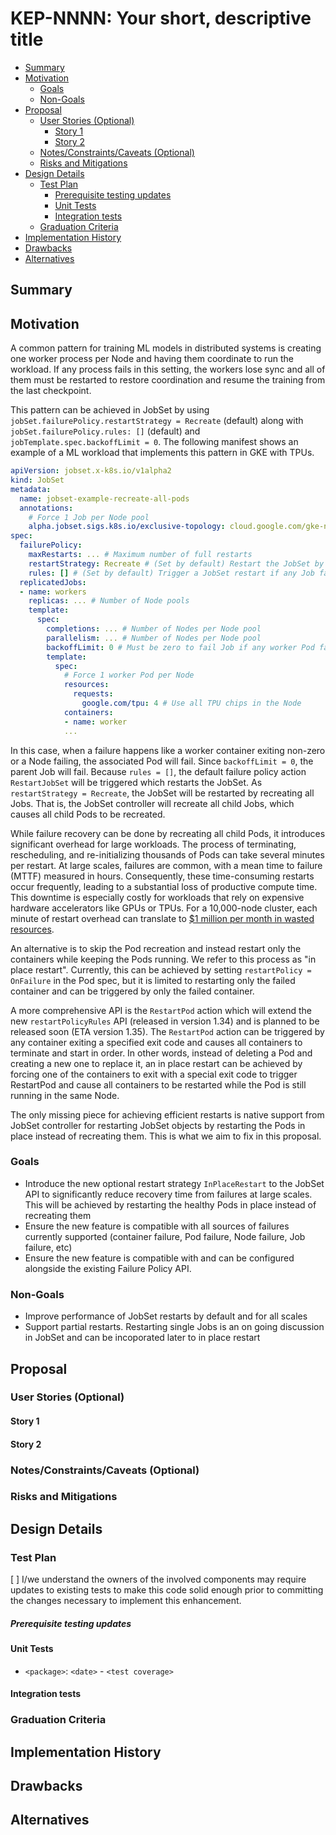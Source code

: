 # KEP-NNNN: Your short, descriptive title

<!--
This is the title of your KEP. Keep it short, simple, and descriptive. A good
title can help communicate what the KEP is and should be considered as part of
any review.
-->

<!--
A table of contents is helpful for quickly jumping to sections of a KEP and for
highlighting any additional information provided beyond the standard KEP
template.

Ensure the TOC is wrapped with
  <code>&lt;!-- toc --&rt;&lt;!-- /toc --&rt;</code>
tags, and then generate with `hack/update-toc.sh`.
-->

<!-- toc -->
- [Summary](#summary)
- [Motivation](#motivation)
  - [Goals](#goals)
  - [Non-Goals](#non-goals)
- [Proposal](#proposal)
  - [User Stories (Optional)](#user-stories-optional)
    - [Story 1](#story-1)
    - [Story 2](#story-2)
  - [Notes/Constraints/Caveats (Optional)](#notesconstraintscaveats-optional)
  - [Risks and Mitigations](#risks-and-mitigations)
- [Design Details](#design-details)
  - [Test Plan](#test-plan)
      - [Prerequisite testing updates](#prerequisite-testing-updates)
    - [Unit Tests](#unit-tests)
    - [Integration tests](#integration-tests)
  - [Graduation Criteria](#graduation-criteria)
- [Implementation History](#implementation-history)
- [Drawbacks](#drawbacks)
- [Alternatives](#alternatives)
<!-- /toc -->

## Summary

<!--
This section is incredibly important for producing high-quality, user-focused
documentation such as release notes or a development roadmap. It should be
possible to collect this information before implementation begins, in order to
avoid requiring implementors to split their attention between writing release
notes and implementing the feature itself. KEP editors and SIG Docs
should help to ensure that the tone and content of the `Summary` section is
useful for a wide audience.

A good summary is probably at least a paragraph in length.

Both in this section and below, follow the guidelines of the [documentation
style guide]. In particular, wrap lines to a reasonable length, to make it
easier for reviewers to cite specific portions, and to minimize diff churn on
updates.

[documentation style guide]: https://github.com/kubernetes/community/blob/master/contributors/guide/style-guide.md
-->

## Motivation

<!--
This section is for explicitly listing the motivation, goals, and non-goals of
this KEP.  Describe why the change is important and the benefits to users. The
motivation section can optionally provide links to [experience reports] to
demonstrate the interest in a KEP within the wider Kubernetes community.

[experience reports]: https://github.com/golang/go/wiki/ExperienceReports
-->

A common pattern for training ML models in distributed systems is creating one worker process per Node and having them coordinate to run the workload. If any process fails in this setting, the workers lose sync and all of them must be restarted to restore coordination and resume the training from the last checkpoint.

This pattern can be achieved in JobSet by using `jobSet.failurePolicy.restartStrategy = Recreate` (default) along with `jobSet.failurePolicy.rules: []` (default) and `jobTemplate.spec.backoffLimit = 0`. The following manifest shows an example of a ML workload that implements this pattern in GKE with TPUs.

```yaml
apiVersion: jobset.x-k8s.io/v1alpha2
kind: JobSet
metadata:
  name: jobset-example-recreate-all-pods
  annotations:
    # Force 1 Job per Node pool
    alpha.jobset.sigs.k8s.io/exclusive-topology: cloud.google.com/gke-nodepool
spec:
  failurePolicy:
    maxRestarts: ... # Maximum number of full restarts
    restartStrategy: Recreate # (Set by default) Restart the JobSet by recreating the Jobs
    rules: [] # (Set by default) Trigger a JobSet restart if any Job fails
  replicatedJobs:
  - name: workers
    replicas: ... # Number of Node pools
    template:
      spec:
        completions: ... # Number of Nodes per Node pool
        parallelism: ... # Number of Nodes per Node pool
        backoffLimit: 0 # Must be zero to fail Job if any worker Pod fails
        template:
          spec:
            # Force 1 worker Pod per Node
            resources:
              requests:
                google.com/tpu: 4 # Use all TPU chips in the Node
            containers:
            - name: worker
            ...
```

In this case, when a failure happens like a worker container exiting non-zero or a Node failing, the associated Pod will fail. Since `backoffLimit = 0`, the parent Job will fail. Because `rules = []`, the default failure policy action `RestartJobSet` will be triggered which restarts the JobSet. As `restartStrategy = Recreate`, the JobSet will be restarted by recreating all Jobs. That is, the JobSet controller will recreate all child Jobs, which causes all child Pods to be recreated.

While failure recovery can be done by recreating all child Pods, it introduces significant overhead for large workloads. The process of terminating, rescheduling, and re-initializing thousands of Pods can take several minutes per restart. At large scales, failures are common, with a mean time to failure (MTTF) measured in hours. Consequently, these time-consuming restarts occur frequently, leading to a substantial loss of productive compute time. This downtime is especially costly for workloads that rely on expensive hardware accelerators like GPUs or TPUs. For a 10,000-node cluster, each minute of restart overhead can translate to [$1 million per month in wasted resources](https://docs.google.com/document/d/16zexVooHKPc80F4dVtUjDYK9DOpkVPRNfSv0zRtfFpk/edit?tab=t.0#heading=h.xhhuoh80qqw).

An alternative is to skip the Pod recreation and instead restart only the containers while keeping the Pods running. We refer to this process as "in place restart". Currently, this can be achieved by setting `restartPolicy = OnFailure` in the Pod spec, but it is limited to restarting only the failed container and can be triggered by only the failed container.

A more comprehensive API is the `RestartPod` action which will extend the new `restartPolicyRules` API (released in version 1.34) and is planned to be released soon (ETA version 1.35). The `RestartPod` action can be triggered by any container exiting a specified exit code and causes all containers to terminate and start in order. In other words, instead of deleting a Pod and creating a new one to replace it, an in place restart can be achieved by forcing one of the containers to exit with a special exit code to trigger RestartPod and cause all containers to be restarted while the Pod is still running in the same Node.

The only missing piece for achieving efficient restarts is native support from JobSet controller for restarting JobSet objects by restarting the Pods in place instead of recreating them. This is what we aim to fix in this proposal.

### Goals

<!--
List the specific goals of the KEP. What is it trying to achieve? How will we
know that this has succeeded?
-->

- Introduce the new optional restart strategy `InPlaceRestart` to the JobSet API to significantly reduce recovery time from failures at large scales. This will be achieved by restarting the healthy Pods in place instead of recreating them
- Ensure the new feature is compatible with all sources of failures currently supported (container failure, Pod failure, Node failure, Job failure, etc)
- Ensure the new feature is compatible with and can be configured alongside the existing Failure Policy API.

### Non-Goals

<!--
What is out of scope for this KEP? Listing non-goals helps to focus discussion
and make progress.
-->

- Improve performance of JobSet restarts by default and for all scales
- Support partial restarts. Restarting single Jobs is an on going discussion in JobSet and can be incoporated later to in place restart

## Proposal

<!--
This is where we get down to the specifics of what the proposal actually is.
This should have enough detail that reviewers can understand exactly what
you're proposing, but should not include things like API designs or
implementation. What is the desired outcome and how do we measure success?.
The "Design Details" section below is for the real
nitty-gritty.
-->

### User Stories (Optional)

<!--
Detail the things that people will be able to do if this KEP is implemented.
Include as much detail as possible so that people can understand the "how" of
the system. The goal here is to make this feel real for users without getting
bogged down.
-->

#### Story 1

#### Story 2

### Notes/Constraints/Caveats (Optional)

<!--
What are the caveats to the proposal?
What are some important details that didn't come across above?
Go in to as much detail as necessary here.
This might be a good place to talk about core concepts and how they relate.
-->

### Risks and Mitigations

<!--
What are the risks of this proposal, and how do we mitigate? Think broadly.
For example, consider both security and how this will impact the larger
Kubernetes ecosystem.

How will security be reviewed, and by whom?

How will UX be reviewed, and by whom?

Consider including folks who also work outside the SIG or subproject.
-->

## Design Details

<!--
This section should contain enough information that the specifics of your
change are understandable. This may include API specs (though not always
required) or even code snippets. If there's any ambiguity about HOW your
proposal will be implemented, this is the place to discuss them.
-->

### Test Plan

<!--
**Note:** *Not required until targeted at a release.*
The goal is to ensure that we don't accept enhancements with inadequate testing.

All code is expected to have adequate tests (eventually with coverage
expectations). Please adhere to the [Kubernetes testing guidelines][testing-guidelines]
when drafting this test plan.

[testing-guidelines]: https://git.k8s.io/community/contributors/devel/sig-testing/testing.md
-->

[ ] I/we understand the owners of the involved components may require updates to
existing tests to make this code solid enough prior to committing the changes necessary
to implement this enhancement.

##### Prerequisite testing updates

<!--
Based on reviewers feedback describe what additional tests need to be added prior
implementing this enhancement to ensure the enhancements have also solid foundations.
-->

#### Unit Tests

<!--
In principle every added code should have complete unit test coverage, so providing
the exact set of tests will not bring additional value.
However, if complete unit test coverage is not possible, explain the reason of it
together with explanation why this is acceptable.
-->

<!--
Additionally, try to enumerate the core package you will be touching
to implement this enhancement and provide the current unit coverage for those
in the form of:
- <package>: <date> - <current test coverage>

This can inform certain test coverage improvements that we want to do before
extending the production code to implement this enhancement.
-->

- `<package>`: `<date>` - `<test coverage>`

#### Integration tests

<!--
Describe what tests will be added to ensure proper quality of the enhancement.

After the implementation PR is merged, add the names of the tests here.
-->

### Graduation Criteria

<!--

Clearly define what it means for the feature to be implemented and
considered stable.

If the feature you are introducing has high complexity, consider adding graduation
milestones with these graduation criteria:
- [Maturity levels (`alpha`, `beta`, `stable`)][maturity-levels]
- [Feature gate][feature gate] lifecycle
- [Deprecation policy][deprecation-policy]

[feature gate]: https://git.k8s.io/community/contributors/devel/sig-architecture/feature-gates.md
[maturity-levels]: https://git.k8s.io/community/contributors/devel/sig-architecture/api_changes.md#alpha-beta-and-stable-versions
[deprecation-policy]: https://kubernetes.io/docs/reference/using-api/deprecation-policy/
-->

## Implementation History

<!--
Major milestones in the lifecycle of a KEP should be tracked in this section.
Major milestones might include:
- the `Summary` and `Motivation` sections being merged, signaling SIG acceptance
- the `Proposal` section being merged, signaling agreement on a proposed design
- the date implementation started
- the first Kubernetes release where an initial version of the KEP was available
- the version of Kubernetes where the KEP graduated to general availability
- when the KEP was retired or superseded
-->

## Drawbacks

<!--
Why should this KEP _not_ be implemented?
-->

## Alternatives

<!--
What other approaches did you consider, and why did you rule them out? These do
not need to be as detailed as the proposal, but should include enough
information to express the idea and why it was not acceptable.
-->
